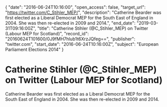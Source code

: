 {
  "date": "2016-06-24T10:16:00", 
  "open_access": false, 
  "target_url": "https://twitter.com/C_Stihler_MEP/", 
  "description": "Catherine Bearder was first elected as a Liberal Democrat MEP for the South East of England in 2004. She was then re-elected in 2009 and 2014.", 
  "end_date": "2019-03-31T09:16:00Z", 
  "title": "Catherine Stihler  (@C_Stihler_MEP) on Twitter (Labour MEP for Scotland)", 
  "record_id": "20160624T101600/0J9fMH7hlub1t6XrzJQfeg==", 
  "publisher": "twitter.com", 
  "start_date": "2016-06-24T10:16:00Z", 
  "subject": "European Parliament Elections 2014"
}

# Catherine Stihler  (@C_Stihler_MEP) on Twitter (Labour MEP for Scotland)

Catherine Bearder was first elected as a Liberal Democrat MEP for the South East of England in 2004. She was then re-elected in 2009 and 2014.